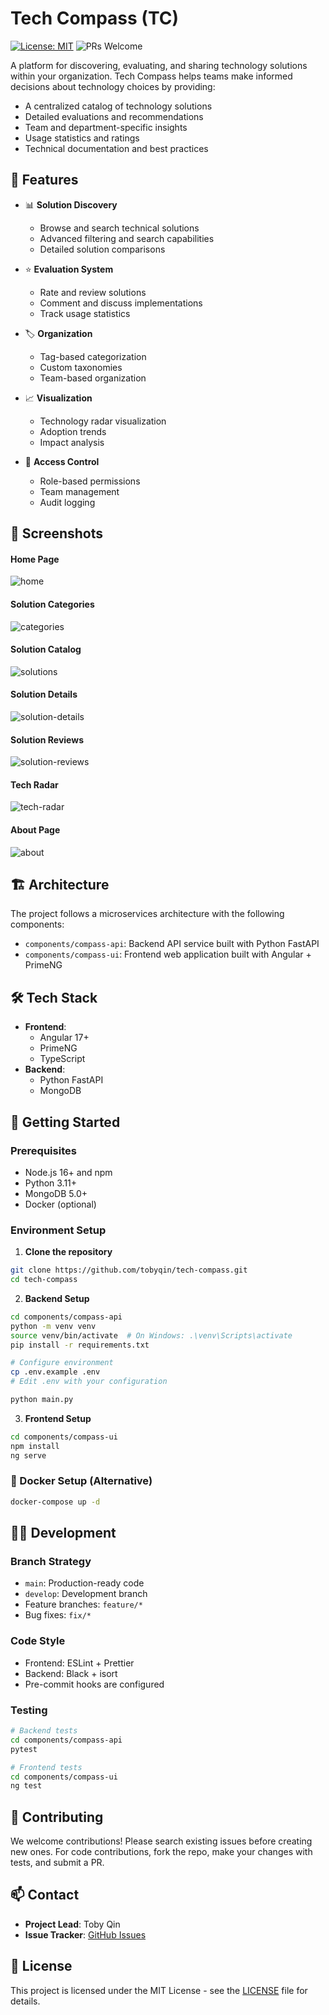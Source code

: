 # Tech Compass (TC)

[![License: MIT](https://img.shields.io/badge/License-MIT-yellow.svg)](https://opensource.org/licenses/MIT)
![PRs Welcome](https://img.shields.io/badge/PRs-welcome-brightgreen.svg)

A platform for discovering, evaluating, and sharing technology solutions within your organization. Tech Compass helps teams make informed decisions about technology choices by providing:
- A centralized catalog of technology solutions
- Detailed evaluations and recommendations
- Team and department-specific insights
- Usage statistics and ratings
- Technical documentation and best practices

## 🌟 Features

- 📊 **Solution Discovery**
  - Browse and search technical solutions
  - Advanced filtering and search capabilities
  - Detailed solution comparisons

- ⭐ **Evaluation System**
  - Rate and review solutions
  - Comment and discuss implementations
  - Track usage statistics
- 🏷️ **Organization**
  - Tag-based categorization
  - Custom taxonomies
  - Team-based organization
- 📈 **Visualization**
  - Technology radar visualization
  - Adoption trends
  - Impact analysis
- 🔐 **Access Control**
  - Role-based permissions
  - Team management
  - Audit logging

## 📸 Screenshots

#### Home Page

![home](./docs/images/home.png)

#### Solution Categories

![categories](./docs/images/categories.png)

#### Solution Catalog

![solutions](./docs/images/catalog.png)

#### Solution Details

![solution-details](./docs/images/solution-detail.png)

#### Solution Reviews

![solution-reviews](./docs/images/solution-reviews.png)

#### Tech Radar

![tech-radar](./docs/images/tech-radar.png)

#### About Page

![about](./docs/images/about.png)

## 🏗️ Architecture

The project follows a microservices architecture with the following components:

- `components/compass-api`: Backend API service built with Python FastAPI
- `components/compass-ui`: Frontend web application built with Angular + PrimeNG

## 🛠️ Tech Stack

- **Frontend**: 
  - Angular 17+
  - PrimeNG
  - TypeScript
- **Backend**: 
  - Python FastAPI
  - MongoDB

## 🚀 Getting Started

### Prerequisites

- Node.js 16+ and npm
- Python 3.11+
- MongoDB 5.0+
- Docker (optional)

### Environment Setup

1. **Clone the repository**

```bash
git clone https://github.com/tobyqin/tech-compass.git
cd tech-compass
```

2. **Backend Setup**

```bash
cd components/compass-api
python -m venv venv
source venv/bin/activate  # On Windows: .\venv\Scripts\activate
pip install -r requirements.txt

# Configure environment
cp .env.example .env
# Edit .env with your configuration

python main.py
```

3. **Frontend Setup**

```bash
cd components/compass-ui
npm install
ng serve
```

### 🐳 Docker Setup (Alternative)

```bash
docker-compose up -d
```

## 👩‍💻 Development

### Branch Strategy

- `main`: Production-ready code
- `develop`: Development branch
- Feature branches: `feature/*`
- Bug fixes: `fix/*`

### Code Style

- Frontend: ESLint + Prettier
- Backend: Black + isort
- Pre-commit hooks are configured

### Testing

```bash
# Backend tests
cd components/compass-api
pytest

# Frontend tests
cd components/compass-ui
ng test
```

## 🤝 Contributing

We welcome contributions! Please search existing issues before creating new ones. For code contributions, fork the repo, make your changes with tests, and submit a PR.

## 📫 Contact

- **Project Lead**: Toby Qin
- **Issue Tracker**: [GitHub Issues](https://github.com/tobyqin/tech-compass/issues)

## 📄 License

This project is licensed under the MIT License - see the [LICENSE](LICENSE) file for details.
